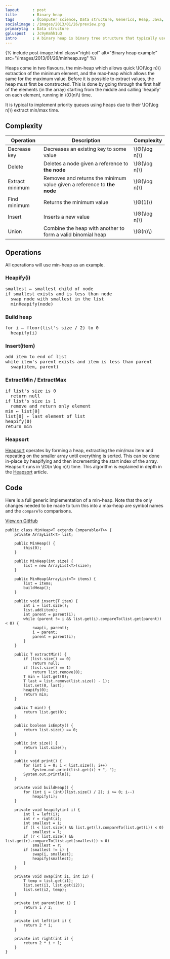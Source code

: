 ```yaml
---
layout      : post
title       : Binary heap
tags        : [Computer science, Data structure, Generics, Heap, Java, Tree]
socialimage : /images/2013/01/26/preview.png
primarytag  : Data structure
gpluspost   : Jc9yKmhh1uQ
intro       : A binary heap is binary tree structure that typically uses an array as its underlying data structure. Heaps are one of the fundamental data structures that all software developers should have in their toolkit due to the fast extraction of either a minimum or a maximum element.
---
```


{% include post-image.html class="right-col" alt="Binary heap example" src="/images/2013/01/26/minheap.svg" %}

Heaps come in two flavours, the min-heap which allows quick \\(O(\log n)\\) extraction of the minimum element, and the max-heap which allows the same for the maximum value. Before it is possible to extract values, the heap must first be constructed. This is done by going through the first half of the elements (in the array) starting from the middle and calling 'heapify' on each element, running in \\(O(n)\\) time.

It is typical to implement priority queues using heaps due to their \\(O(\log n)\\) extract min/max time.



## Complexity

| Operation       | Description                                                             | Complexity            |
|-----------------|-------------------------------------------------------------------------|-----------------------|
| Decrease key    | Decreases an existing key to some value                                 | \\(Θ(\log n)\\) |
| Delete          | Deletes a node given a reference to **the node**                        | \\(Θ(\log n)\\) |
| Extract minimum | Removes and returns the minimum value given a reference to **the node** | \\(Θ(\log n)\\) |
| Find minimum    | Returns the minimum value                                               | \\(Θ(1)\\)      |
| Insert          | Inserts a new value                                                     | \\(Θ(\log n)\\) |
| Union           | Combine the heap with another to form a valid binomial heap             | \\(Θ(n)\\)      |



## Operations

All operations will use min-heap as an example.

### Heapify(i)

<pre>
smallest &larr; smallest child of node
if smallest exists and is less than node
  swap node with smallest in the list
  minHeapify(node)
</pre>

### Build heap

<pre>
for i &larr; floor(list's size / 2) to 0
  heapify(i)
</pre>

### Insert(item)

<pre>
add item to end of list
while item's parent exists and item is less than parent
  swap(item, parent)
</pre>

### ExtractMin / ExtractMax

<pre>
if list's size is 0
  return null
if list's size is 1
  remove and return only element
min &larr; list[0]
list[0] &larr; last element of list
heapify(0)
return min
</pre>

### Heapsort

[Heapsort][1] operates by forming a heap, extracting the min/max item and repeating on the smaller array until everything is sorted. This can be done in-place by heapifying and then incrementing the start index of the array. Heapsort runs in \\(O(n \log n)\\) time. This algorithm is explained in depth in the [Heapsort][1] article.



## Code

Here is a full generic implementation of a min-heap. Note that the only changes needed to be made to turn this into a max-heap are symbol names and the `compareTo` comparisons.

[View on GitHub][2]

<!--prettify lang=java-->
    public class MinHeap<T extends Comparable<T>> {
        private ArrayList<T> list;

        public MinHeap() {
            this(0);
        }

        public MinHeap(int size) {
            list = new ArrayList<T>(size);
        }

        public MinHeap(ArrayList<T> items) {
            list = items;
            buildHeap();
        }

        public void insert(T item) {
            int i = list.size();
            list.add(item);
            int parent = parent(i);
            while (parent != i && list.get(i).compareTo(list.get(parent)) < 0) {
                swap(i, parent);
                i = parent;
                parent = parent(i);
            }
        }

        public T extractMin() {
            if (list.size() == 0)
                return null;
            if (list.size() == 1)
                return list.remove(0);
            T min = list.get(0);
            T last = list.remove(list.size() - 1);
            list.set(0, last);
            heapify(0);
            return min;
        }

        public T min() {
            return list.get(0);
        }

        public boolean isEmpty() {
            return list.size() == 0;
        }

        public int size() {
            return list.size();
        }

        public void print() {
            for (int i = 0; i < list.size(); i++)
                System.out.print(list.get(i) + ", ");
            System.out.println();
        }

        private void buildHeap() {
            for (int i = (int)(list.size() / 2); i >= 0; i--)
                heapify(i);
        }

        private void heapify(int i) {
            int l = left(i);
            int r = right(i);
            int smallest = i;
            if (l < list.size() && list.get(l).compareTo(list.get(i)) < 0)
                smallest = l;
            if (r < list.size() && list.get(r).compareTo(list.get(smallest)) < 0)
                smallest = r;
            if (smallest != i) {
                swap(i, smallest);
                heapify(smallest);
            }
        }

        private void swap(int i1, int i2) {
            T temp = list.get(i1);
            list.set(i1, list.get(i2));
            list.set(i2, temp);
        }

        private int parent(int i) {
            return i / 2;
        }

        private int left(int i) {
            return 2 * i;
        }

        private int right(int i) {
            return 2 * i + 1;
        }
    }



[1]: {{site.baseurl}}/2012/11/algorithm-heapsort.html
[2]: https://github.com/Tyriar/growing-with-the-web/tree/master/com/growingwiththeweb/dataStructures

[Binary heap]: {{site.baseurl}}/2013/01/data-structure-binary-heap.html
[Binary search tree]: {{site.baseurl}}/2012/10/data-structures-binary-search-tree.html
[Splay tree]: {{site.baseurl}}/2013/06/data-structure-splay-tree.html
[Red-black tree]: {{site.baseurl}}/2012/12/data-structure-red-black-tree.html
